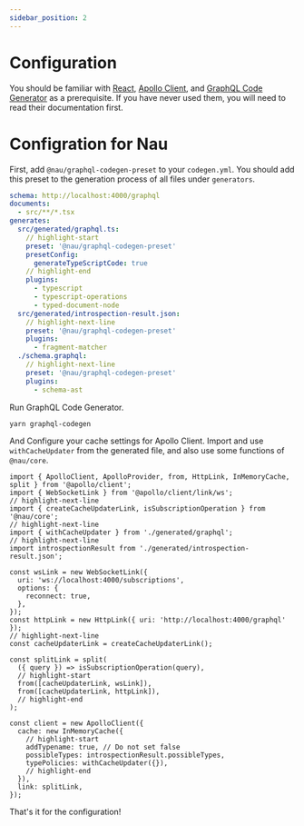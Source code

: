 ```yaml
---
sidebar_position: 2
---
```


# Configuration

You should be familiar with [React](https://reactjs.org/), [Apollo Client](https://www.apollographql.com/docs/react/), and [GraphQL Code Generator](https://www.graphql-code-generator.com/) as a prerequisite. If you have never used them, you will need to read their documentation first.

# Configration for Nau
First, add `@nau/graphql-codegen-preset` to your `codegen.yml`. You should add this preset to the generation process of all files under `generators`.


```yaml title="./codegen.yml"
schema: http://localhost:4000/graphql
documents:
  - src/**/*.tsx
generates:
  src/generated/graphql.ts:
    // highlight-start
    preset: '@nau/graphql-codegen-preset'
    presetConfig:
      generateTypeScriptCode: true
    // highlight-end
    plugins:
      - typescript
      - typescript-operations
      - typed-document-node
  src/generated/introspection-result.json:
    // highlight-next-line
    preset: '@nau/graphql-codegen-preset'
    plugins:
      - fragment-matcher
  ./schema.graphql:
    // highlight-next-line
    preset: '@nau/graphql-codegen-preset'
    plugins:
      - schema-ast
```

Run GraphQL Code Generator.
```bash
yarn graphql-codegen
```

And Configure your cache settings for Apollo Client. Import and use `withCacheUpdater` from the generated file, and also use some functions of `@nau/core`.
```tsx title="src/index.tsx"
import { ApolloClient, ApolloProvider, from, HttpLink, InMemoryCache, split } from '@apollo/client';
import { WebSocketLink } from '@apollo/client/link/ws';
// highlight-next-line
import { createCacheUpdaterLink, isSubscriptionOperation } from '@nau/core';
// highlight-next-line
import { withCacheUpdater } from './generated/graphql';
// highlight-next-line
import introspectionResult from './generated/introspection-result.json';

const wsLink = new WebSocketLink({
  uri: 'ws://localhost:4000/subscriptions',
  options: {
    reconnect: true,
  },
});
const httpLink = new HttpLink({ uri: 'http://localhost:4000/graphql' });
// highlight-next-line
const cacheUpdaterLink = createCacheUpdaterLink();

const splitLink = split(
  ({ query }) => isSubscriptionOperation(query),
  // highlight-start
  from([cacheUpdaterLink, wsLink]),
  from([cacheUpdaterLink, httpLink]),
  // highlight-end
);

const client = new ApolloClient({
  cache: new InMemoryCache({
    // highlight-start
    addTypename: true, // Do not set false
    possibleTypes: introspectionResult.possibleTypes,
    typePolicies: withCacheUpdater({}),
    // highlight-end
  }),
  link: splitLink,
});
```

That's it for the configuration!
